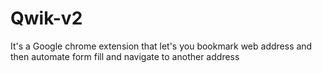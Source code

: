 # Qwik-v2
It's a Google chrome extension that let's you bookmark web address and then automate form fill and navigate to another address